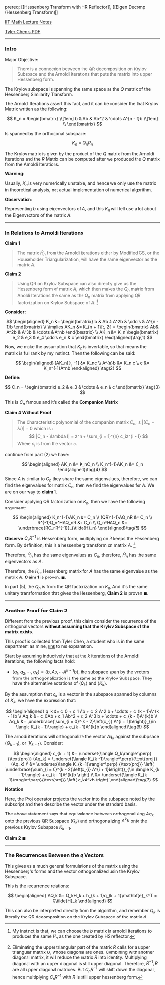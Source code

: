 prereq: [[Hessenberg Transform with HR Reflector]], [[Eigen Decomp (Hessenberg Transform)]]

[IIT Math Lecture Notes](http://www.math.iit.edu/~fass/477577_Chapter_14.pdf)

[Tyler Chen's PDF](https://chen.pw/research/cg/cg.pdf)

---
### **Intro**

Major Objective: 

> There is a connection between the QR decomposition on Krylov Subspace and the Arnoldi iterations that puts the matrix into upper Hessenberg form. 

The Krylov subspace is spanning the same space as the $Q$ matrix of the Hessenberg Similarity Transform. 

The Arnoldi Iterations assert this fact, and it can be consider the that Krylov Matrix written as the following: 

$$
K_n = 
\begin{bmatrix}
	\\[1em]
	b & Ab & Ab^2 & \cdots A^{n - 1}b
	\\[1em]
	\\
\end{bmatrix}
$$

Is spanned by the orthogonal subspace: 

$$
K_n = Q_nR_n
$$

The Krylov matrix is given by the product of the $Q$ matrix from the Arnoldi Iterations and the $R$ Matrix can be computed after we produced the $Q$ matrix from the Arnoldi Iterations. 

**Warning**: 

Usually, $K_n$ is very numerically unstable, and hence we only use the matrix in theoretical analysis, not actual implementation of numerical algorithm. 

**Observation**:

Representing $b$ using eigenvectors of $A$, and this $K_n$ will tell use a lot about the Eigenvectors of the matrix $A$. 


---
### **In Relations to Arnoldi Iterations**

**Claim 1**

> The matrix $\tilde{H}_{n}$ from the Arnoldi iterations either by Modified GS, or the Householder Triangularization, will have the same eigenvector as the matrix $A$. 

**Claim 2**

> Using QR on Krylov Subspace can also directly give us the Hessenberg form of matrix $A$, which then makes the $Q_n$ matrix from Anoldi Iterations the same as the $Q_n$ matrix from applying QR factorization on Krylov Subspace of $A$. [^1]

**Consider:**

$$
\begin{aligned}
	K_n &= \begin{bmatrix}
	b & Ab & A^2b & \cdots & A^{n - 1}b
	\end{bmatrix}
	\\
	\implies 
	AK_n &= K_{n + 1}[:, 2:] = \begin{bmatrix}
		Ab& A^2b & A^3b & \cdots & A^nb
	\end{bmatrix}
	\\
	AK_n &= K_n \begin{bmatrix}
		e_2 & e_3 & e_4 \cdots e_n & c
	\end{bmatrix}
\end{aligned}\tag{1}
$$

Now, we make the assumption that $K_n$ is invertable, so that means the matrix is full rank by my instinct. Then the following can be said: 

$$
\begin{aligned}
	(AK_n)[:, -1] &= K_nc
	\\
	A^{n}b &= K_n c
	\\
	c &= K_n^{-1}A^nb
\end{aligned}
\tag{2}
$$

**Define:** 

$$
C_n = \begin{bmatrix}
	e_2 & e_3 & \cdots & e_n & c
\end{bmatrix}
\tag{3}
$$

This is $C_n$ famous and it's called the **Companion Matrix**

**Claim 4 Without Proof**

> The Characteristic polynomial of the companion matrix $C_n$, is $|(C_n - \lambda I)| = 0$ which is : 
> $$
> 	|C_n - \lambda I| = z^n + \sum_{i = 1}^{n} c_iz^{i - 1}
> $$
> Where $c_i$ is from the vector $c$. 


continue from part (2) we have: 

$$
\begin{aligned}
	AK_n &= K_nC_n
	\\
	K_n^{-1}AK_n &= C_n
\end{aligned}\tag{4}
$$

Since $A$ is similar to $C_n$ they share the same eigenvalues, therefore, we can find the eigenvalues for matrix $C_n$, then we find the eigenvalues for $A$. We are on our way to **claim 1**. 

Consider applying QR factorization on $K_n$, then we have the following argument: 

$$
\begin{aligned}
	K_n^{-1}AK_n &= C_n	
	\\
	(QR)^{-1}AQ_nR &= C_n
	\\
	R^{-1}Q_n^HAQ_nR &= C_n
	\\
	Q_n^HAQ_n &= \underbrace{RC_nR^{-1}}_{\tilde{H}_n}
\end{aligned}\tag{5}
$$

**Observe**
$C_nR^{-1}$ is Hessenberg form, multiplying on $R$ keeps the Hessenberg form. By definition, this is a hessenberg transform on matrix $A$. [^2]


Therefore, $\tilde{H}_n$ has the same eigenvalues as $C_n$, therefore, $\tilde{H}_n$ has the same eigenvectors as $A$. 

Therefore, the $\tilde{H}_n$, Hessenberg matrix for $A$ has the same eigenvalue as the matrix $A$. **Claim 1** is proven. $\blacksquare$. 

In part (5), the $Q_n$ is from the QR factorization on $K_n$, And it's the same unitary transformation that gives the Hessenberg, **Claim 2** is proven $\blacksquare$. 


---
### **Another Proof for Claim 2**

Different from the previous proof, this claim consider the recurrence of the orthogonal vectors **without assuming that the Krylov Subspace of the matrix exists**. 

This proof is collected from Tyler Chen, a student who is in the same department as mine, [link](https://chen.pw/research/cg/arnoldi_lanczos.html) to his explanation. 

Start by assuming inductively that at the $k$ iterations of the Arnoldi iterations, the following facts hold: 

* $\langle q_1, q_2, \cdots, q_k\rangle = \langle b, Ab, \cdots A^{k - 1}b\rangle$, the subspace span by the vectors from the orthogonalization is the same as the Krylov Subspace. They have the alternative notations of $\langle Q_k\rangle$ and $\langle K_{k}\rangle$. 

By the assumption that $q_k$ is a vector in the subspace spanned by columns of $K_{k}$, we have the expression that:  

$$
\begin{aligned}
	q_k &= c_0 + c_1 Ab + c_2 A^2 b + \cdots + c_{k - 1}A^{k - 1}b
	\\
	Aq_k &= c_0Ab + c_1 Ab^2 + c_2 A^3 b + \cdots + c_{k - 1}A^{k}b
	\\
	Aq_k &= \underbrace{\sum_{i = 0}^{k - 2}\left(c_{i} A^{i + 1}b\right)}_{\in \langle K_{k - 1}\rangle}
	+ c_{k - 1}A^{k}b
\end{aligned}\tag{6}
$$

The arnodi iterations will orthogonalize the vector $Aq_k$ against the subpsace $\langle Q_{k - 1}\rangle$, or $\langle K_{k - 1}\rangle$. Consider: 

$$
\begin{aligned}
	q_{k + 1} &= \underset{\langle Q_k\rangle^\perp}{\text{proj}}
	(Aq_k) = \underset{\langle K_{k -1}\rangle^\perp}{\text{proj}}(Aq_k)
	\\
	&= \underset{\langle K_{k -1}\rangle^\perp}
	{\text{proj}}
	\left(
		\underbrace{\sum_{i = 0}^{k - 2}\left(c_{i} A^{i + 1}b\right)}_{\in \langle K_{k - 1}\rangle}
		+ c_{k - 1}A^{k}b
	\right)
	\\
	&= 
	\underset{\langle K_{k -1}\rangle^\perp}{\text{proj}}
	\left(
		c_kA^kb
	\right)
\end{aligned}\tag{7}
$$

**Notation** 

Here, the $\text{Proj}$ operator projects the vector into the subspace noted by the subscript and then describe the vector under the standard basis.

The above statement says that equivalence between orthogonalizing $Aq_k$ onto the previous QR Subspace ($Q_k$) and orthogonalizing $A^kb$ onto the previous Krylov Subspace $K_{k - 1}$. 

**Claim 2** $\blacksquare$ 


---
### **The Recurrences Between the $q$ Vectors**

This gives us a much general formulations of the matrix using the Hessenberg's forms and the vector orthogonalized usin the Krylov Subspace. 

This is the recurrence relations: 

$$
\begin{aligned}
	AQ_k &= Q_kH_k + h_{k + 1}q_{k + 1}\mathbf{e}_k^T = Q\tilde{H}_k 
\end{aligned}
$$

This can also be interpreted directly from the algorithm, and remember $Q_k$ is literally the QR decomposition on the Krylov Subspace of the matrix $A$. 




[^1]: My instinct is that, we can choose the $b$ matrix in arnoldi iterations to produces the same $\tilde{H}_n$ as the one created by HS reflector.  
[^2]: Eliminating the upper triangular part of the matrix $R$ calls for a upper triangular matrix $U$, whose diagonal are ones. Combining with another diagonal matrix, it will reduce the matrix $R$ into identity. Multiplying diagonal with an upper diagonal is still upper diagonal. Therefore, $R^{-1}, R$ are all upper diagonal matrices. But $C_nR^{-1}$ will shift down the diagonal, hence multiplying $C_nR^{-1}$ with $R$ is still upper hessenberg form. 